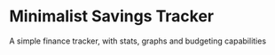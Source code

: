 # Minimalist Savings Tracker
A simple finance tracker, with stats, graphs and budgeting capabilities
